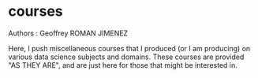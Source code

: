 # courses
Authors : Geoffrey ROMAN JIMENEZ

Here, I push miscellaneous courses that I produced (or I am producing) on various data science subjects and domains. These courses are provided "AS THEY ARE", and are just here for those that might be interested in. 






